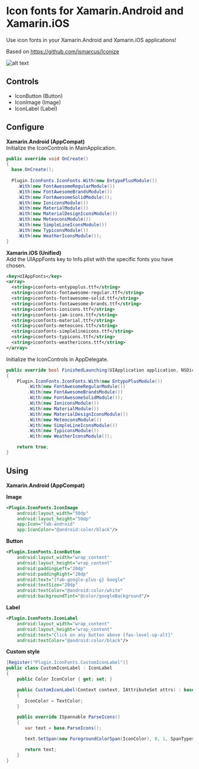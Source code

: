 # Icon fonts for Xamarin.Android and Xamarin.iOS

Use icon fonts in your Xamarin.Android and Xamarin.iOS applications!

Based on https://github.com/jsmarcus/Iconize

![alt text](https://github.com/ihorkaralash/Xamarin-Icon-Fonts/blob/master/art/android.png)

## Controls

* IconButton (Button)
* IconImage (Image)
* IconLabel (Label)

## Configure

**Xamarin.Android (AppCompat)**  
Initialize the IconControls in MainApplication.

```csharp
public override void OnCreate()
{
  base.OnCreate();
                
  Plugin.IconFonts.IconFonts.With(new EntypoPlusModule())
    .With(new FontAwesomeRegularModule())
    .With(new FontAwesomeBrandsModule())
    .With(new FontAwesomeSolidModule());
    .With(new IoniconsModule())
    .With(new MaterialModule())
    .With(new MaterialDesignIconsModule())
    .With(new MeteoconsModule())
    .With(new SimpleLineIconsModule())
    .With(new TypiconsModule())
    .With(new WeatherIconsModule());
}
```

**Xamarin.iOS (Unified)**  
Add the UIAppFonts key to Info.plist with the specific fonts you have chosen.

```xml
<key>UIAppFonts</key>
<array>
  <string>iconfonts-entypoplus.ttf</string>
  <string>iconfonts-fontawesome-regular.ttf</string>
  <string>iconfonts-fontawesome-solid.ttf</string>
  <string>iconfonts-fontawesome-brands.ttf</string>
  <string>iconfonts-ionicons.ttf</string>
  <string>iconfonts-jam-icons.ttf</string>
  <string>iconfonts-material.ttf</string>
  <string>iconfonts-meteocons.ttf</string>
  <string>iconfonts-simplelineicons.ttf</string>
  <string>iconfonts-typicons.ttf</string>
  <string>iconfonts-weathericons.ttf</string>
</array>
```
Initialize the IconControls in AppDelegate.

```csharp
public override bool FinishedLaunching(UIApplication application, NSDictionary launchOptions)
{
    Plugin.IconFonts.IconFonts.With(new EntypoPlusModule())
        .With(new FontAwesomeRegularModule())
        .With(new FontAwesomeBrandsModule())
        .With(new FontAwesomeSolidModule());
        .With(new IoniconsModule())
        .With(new MaterialModule())
        .With(new MaterialDesignIconsModule())
        .With(new MeteoconsModule())
        .With(new SimpleLineIconsModule())
        .With(new TypiconsModule())
        .With(new WeatherIconsModule());

    return true;
}
```

## Using

**Xamarin.Android (AppCompat)**

**Image**

```xml
<Plugin.IconFonts.IconImage
	android:layout_width="50dp"
	android:layout_height="50dp"
	app:Icon="fab-android"
	app:IconColor="@android:color/black"/>
```

**Button**

```xml
<Plugin.IconFonts.IconButton
	android:layout_width="wrap_content"
	android:layout_height="wrap_content"
	android:paddingLeft="20dp"
	android:paddingRight="20dp"
	android:text="{fab-google-plus-g} Google"
	android:textSize="20dp"
	android:textColor="@android:color/white"
	android:backgroundTint="@color/googleBackground"/>
```

**Label**

```xml
<Plugin.IconFonts.IconLabel
	android:layout_width="wrap_content"
	android:layout_height="wrap_content"
	android:text="Click on any button above {fas-level-up-alt}"
	android:textColor="@android:color/black"/>
```

**Custom style**

```csharp
[Register("Plugin.IconFonts.CustomIconLabel")]
public class CustomIconLabel : IconLabel
{
    public Color IconColor { get; set; }

    public CustomIconLabel(Context context, IAttributeSet attrs) : base(context, attrs)
    {
       IconColor = TextColor;
    }

    public override ISpannable ParseIcons()
    {
       var text = base.ParseIcons();

       text.SetSpan(new ForegroundColorSpan(IconColor), 0, 1, SpanTypes.ExclusiveInclusive);

       return text;
    }
}
```


